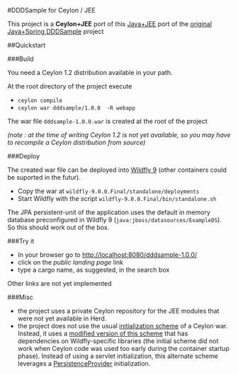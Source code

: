 #DDDSample for Ceylon / JEE

This project is a **Ceylon+JEE** port of this [Java+JEE](https://java.net/projects/cargotracker/pages/Home) 
port of the [original Java+Spring DDDSample](http://dddsample.sourceforge.net/) project

##Quickstart

###Build

You need a Ceylon 1.2 distribution available in your path.

At the root directory of
the project execute

* `ceylon compile`
* `ceylon war dddsample/1.0.0  -R webapp`

The war file `dddsample-1.0.0.war` is created at the root of the project

*(note : at the time of writing Ceylon 1.2 is not yet available, so you may have to recompile a
Ceylon distribution from source)* 

###Deploy

The created war file can be deployed into [Wildfly 9](http://wildfly.org/) (other containers
could be suported in the futur). 

* Copy the war at `wildfly-9.0.0.Final/standalone/deployments`
* Start Wildfly with the script `wildfly-9.0.0.Final/bin/standalone.sh`

The JPA persistent-unit of the application uses the default in memory database preconfigured in
Wildfly 9 (`java:jboss/datasources/ExampleDS`). So this should work out of the box.

###Try it

* In your browser go to [http://localhost:8080/dddsample-1.0.0/](http://localhost:8080/dddsample-1.0.0/)
* click on the *public landing page* link
* type a cargo name, as suggested, in the search box

Other links are not yet implemented

###Misc

* the project uses a private Ceylon repository for the JEE modules that were not yet available in Herd.
* the project does not use the usual [initialization scheme](https://github.com/ceylon/ceylon-sdk/blob/master/source/com/redhat/ceylon/war/WarInitializer.java) 
of a Ceylon war. Instead, it uses a [modified version of this scheme](https://github.com/ceylon/ceylon-sdk/blob/master/source/com/redhat/ceylon/war/WarInitializer.java)
that has dependencies on Wildfly-specific libraries (the initial scheme did not work when Ceylon code was used too early during
the container startup phase). Instead of using a servlet initialization, this alternate scheme leverages a 
[PersistenceProvider](https://github.com/sgalles/ceylon-dddsample/blob/master/resource/dddsample/ROOT/META-INF/services/javax.persistence.spi.PersistenceProvider) initialization.
